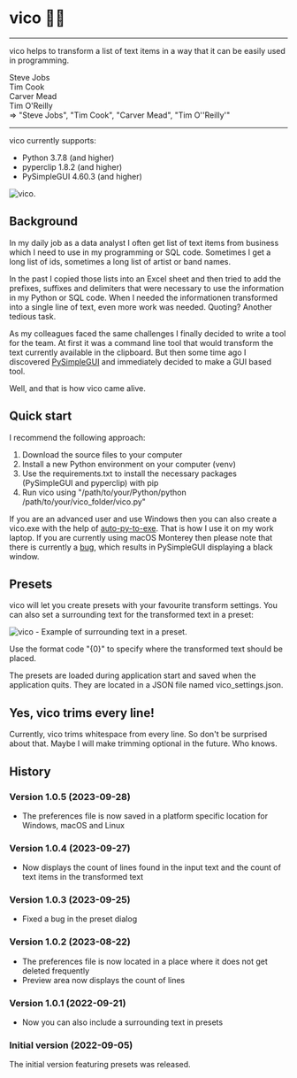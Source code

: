 # vico 👩‍💻
***

vico helps to transform a list of text items in a way that it can be easily used in programming.

Steve Jobs  
Tim Cook  
Carver Mead  
Tim O'Reilly  
=> "Steve Jobs", "Tim Cook", "Carver Mead", "Tim O''Reilly'"

***

vico currently supports:

* Python 3.7.8 (and higher)
* pyperclip 1.8.2 (and higher)
* PySimpleGUI 4.60.3 (and higher)

![vico](http://www.schoolscout24.de/img/vico/vico_gui.png?).

## Background
In my daily job as a data analyst I often get list of text items from business which I need to use in my programming or SQL code. Sometimes I get a long list of ids, sometimes a long list of artist or band names.

In the past I copied those lists into an Excel sheet and then tried to add the prefixes, suffixes and delimiters that were necessary to use the information in my Python or SQL code. When I needed the informationen transformed into a single line of text, even more work was needed. Quoting? Another tedious task.

As my colleagues faced the same challenges I finally decided to write a tool for the team. At first it was a command line tool that would transform the text currently available in the clipboard. But then some time ago I discovered [PySimpleGUI](https://www.pysimplegui.org) and immediately decided to make a GUI based tool.

Well, and that is how vico came alive.

## Quick start

I recommend the following approach:

1. Download the source files to your computer
2. Install a new Python environment on your computer (venv)
3. Use the requirements.txt to install the necessary packages (PySimpleGUI and pyperclip) with pip
4. Run vico using "/path/to/your/Python/python /path/to/your/vico_folder/vico.py"

If you are an advanced user and use Windows then you can also create a vico.exe with the help of [auto-py-to-exe](https://pypi.org/project/auto-py-to-exe/). That is how I use it on my work laptop. If you are currently using macOS Monterey then please note that there is currently a [bug](https://github.com/PySimpleGUI/PySimpleGUI/issues/4900), which results in PySimpleGUI displaying a black window.

## Presets
vico will let you create presets with your favourite transform settings. You can also set a surrounding text for the transformed text in a preset:

![vico - Example of surrounding text in a preset](http://www.schoolscout24.de/img/vico/vico_sur_text.png?).

Use the format code "{0}" to specify where the transformed text should be placed.

The presets are loaded during application start and saved when the application quits. They are located in a JSON file named vico_settings.json.



## Yes, vico trims every line!
Currently, vico trims whitespace from every line. So don't be surprised about that. Maybe I will make trimming optional in the future. Who knows.

## History

### Version 1.0.5 (2023-09-28)
* The preferences file is now saved in a platform specific location for Windows, macOS and Linux

### Version 1.0.4 (2023-09-27)
* Now displays the count of lines found in the input text and the count of text items in the transformed text

### Version 1.0.3 (2023-09-25)
* Fixed a bug in the preset dialog

### Version 1.0.2 (2023-08-22)
* The preferences file is now located in a place where it does not get deleted frequently
* Preview area now displays the count of lines

### Version 1.0.1 (2022-09-21)
* Now you can also include a surrounding text in presets

### Initial version (2022-09-05)
The initial version featuring presets was released.